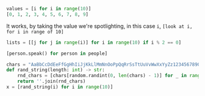 ```python
values = [i for i in range(10)]
[0, 1, 2, 3, 4, 5, 6, 7, 8, 9]
```
It works, by taking the value we're spotlighting, in this case `i`, `[look at i, for i in range of 10]`

```python
lists = [[j for j in range(i)] for i in range(10) if i % 2 == 0]
```


```python
[person.speak() for person in people]
```


```python
chars = "AaBbCcDdEeFfGgHhIiJjKkLlMmNnOoPpQqRrSsTtUuVvWwXxYyZz1234567890"
def rand_string(length: int) -> str:
    rnd_chars = [chars[random.randint(0, len(chars) - 1)] for _ in range(length)]
    return ''.join(rnd_chars)
x = [rand_string(i) for i in range(10)]
```